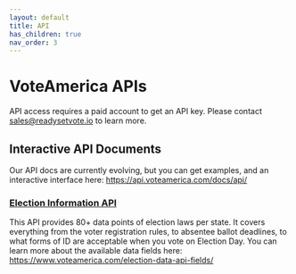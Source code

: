 ```yaml
---
layout: default
title: API
has_children: true
nav_order: 3
---
```


# VoteAmerica APIs

API access requires a paid account to get an API key. Please contact sales@readysetvote.io to learn more.

## Interactive API Documents
Our API docs are currently evolving, but you can get examples, and an interactive interface here: https://api.voteamerica.com/docs/api/

### [Election Information API](election/)
This API provides 80+ data points of election laws per state. It covers everything from the voter registration rules, to absentee ballot deadlines, to what forms of ID are acceptable when you vote on Election Day.  You can learn more about the available data fields here: https://www.voteamerica.com/election-data-api-fields/
